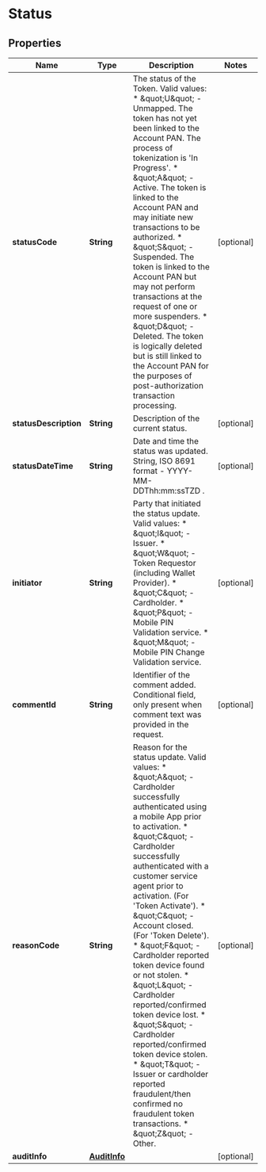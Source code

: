 

# Status


## Properties

| Name | Type | Description | Notes |
|------------ | ------------- | ------------- | -------------|
|**statusCode** | **String** | The status of the Token. Valid values:   * \&quot;U\&quot; - Unmapped. The token has not yet been linked to the Account PAN. The process of tokenization is &#39;In Progress&#39;.   * \&quot;A\&quot; - Active. The token is linked to the Account PAN and may initiate new transactions to be authorized.   * \&quot;S\&quot; - Suspended. The token is linked to the Account PAN but may not perform transactions at the request of one or more suspenders.   * \&quot;D\&quot; - Deleted. The token is logically deleted but is still linked to the Account PAN for the purposes of post-authorization transaction processing.  |  [optional] |
|**statusDescription** | **String** | Description of the current status. |  [optional] |
|**statusDateTime** | **String** | Date and time the status was updated. String, ISO 8691 format - YYYY-MM-DDThh:mm:ssTZD . |  [optional] |
|**initiator** | **String** | Party that initiated the status update. Valid values:   * \&quot;I\&quot; - Issuer.   * \&quot;W\&quot; - Token Requestor (including Wallet Provider).   * \&quot;C\&quot; - Cardholder.   * \&quot;P\&quot; - Mobile PIN Validation service.   * \&quot;M\&quot; - Mobile PIN Change Validation service.  |  [optional] |
|**commentId** | **String** | Identifier of the comment added.  Conditional field, only present when comment text was provided in the request. |  [optional] |
|**reasonCode** | **String** | Reason for the status update.  Valid values:   * \&quot;A\&quot; - Cardholder successfully authenticated using a mobile App prior to activation.   * \&quot;C\&quot; - Cardholder successfully authenticated with a customer service agent prior to activation. (For &#39;Token Activate&#39;).   * \&quot;C\&quot; - Account closed. (For &#39;Token Delete&#39;).   * \&quot;F\&quot; - Cardholder reported token device found or not stolen.   * \&quot;L\&quot; - Cardholder reported/confirmed token device lost.   * \&quot;S\&quot; - Cardholder reported/confirmed token device stolen.   * \&quot;T\&quot; - Issuer or cardholder reported fraudulent/then confirmed no fraudulent token transactions.   * \&quot;Z\&quot; - Other.  |  [optional] |
|**auditInfo** | [**AuditInfo**](AuditInfo.md) |  |  [optional] |



